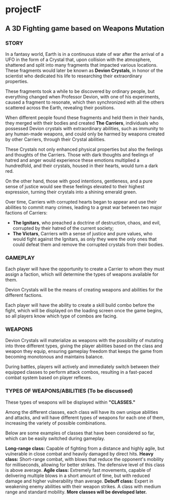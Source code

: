 # projectF

## A 3D Fighting game based on Weapons Mutation

### STORY

In a fantasy world, Earth is in a continuous state of war after the arrival of a UFO in the form of a Crystal that, upon collision with the atmosphere, shattered and split into many fragments that impacted various locations. These fragments would later be known as **Devion Crystals**, in honor of the scientist who dedicated his life to researching their extraordinary properties.

These fragments took a while to be discovered by ordinary people, but everything changed when Professor Devion, with one of his experiments, caused a fragment to resonate, which then synchronized with all the others scattered across the Earth, revealing their positions.

When different people found these fragments and held them in their hands, they merged with their bodies and created **The Carriers**, individuals who possessed Devion crystals with extraordinary abilities, such as immunity to any human-made weapons, and could only be harmed by weapons created by other Carriers, through their Crystal abilities.

These Crystals not only enhanced physical properties but also the feelings and thoughts of the Carriers. Those with dark thoughts and feelings of hatred and anger would experience these emotions multiplied a hundredfold, and their crystals, housed in their hearts, would turn a dark red.

On the other hand, those with good intentions, gentleness, and a pure sense of justice would see these feelings elevated to their highest expression, turning their crystals into a shining emerald green.

Over time, Carriers with corrupted hearts began to appear and use their abilities to commit many crimes, leading to a great war between two major factions of Carriers:

- **The Ignitars**, who preached a doctrine of destruction, chaos, and evil, corrupted by their hatred of the current society;
- **The Victars**, Carriers with a sense of justice and pure values, who would fight against the Ignitars, as only they were the only ones that could defeat them and remove the corrupted crystals from their bodies.

### GAMEPLAY

Each player will have the opportunity to create a Carrier to whom they must assign a faction, which will determine the types of weapons available for them.

Devion Crystals will be the means of creating weapons and abilities for the different factions.

Each player will have the ability to create a skill build combo before the fight, which will be displayed on the loading screen once the game begins, so all players know which type of combos are facing.

### WEAPONS

Devion Crystals will materialize as weapons with the possibility of mutating into three different types, giving the player abilities based on the class and weapon they equip, ensuring gameplay freedom that keeps the game from becoming monotonous and maintains balance.

During battles, players will actively and immediately switch between their equipped classes to perform attack combos, resulting in a fast-paced combat system based on player reflexes.

### TYPES OF WEAPONS/ABILITIES (To be discussed)

These types of weapons will be displayed within **"CLASSES."**

Among the different classes, each class will have its own unique abilities and attacks, and will have different types of weapons for each one of them, increasing the variety of possible combinations. 

Below are some examples of classes that have been considered so far, which can be easily switched during gameplay.

**Long-range class:** Capable of fighting from a distance and highly agile, but vulnerable in close combat and heavily damaged by direct hits.
**Heavy class:** Short-range combat, with blows that reduce the opponent's mobility for milliseconds, allowing for better strikes. The defensive level of this class is above average.
**Agile class:** Extremely fast movements, capable of delivering multiple blows in a short amount of time, but with reduced damage and higher vulnerability than average.
**Debuff class:** Expert in weakening enemy abilities with their weapon strikes. A class with medium range and standard mobility.
**More classes will be developed later.**

